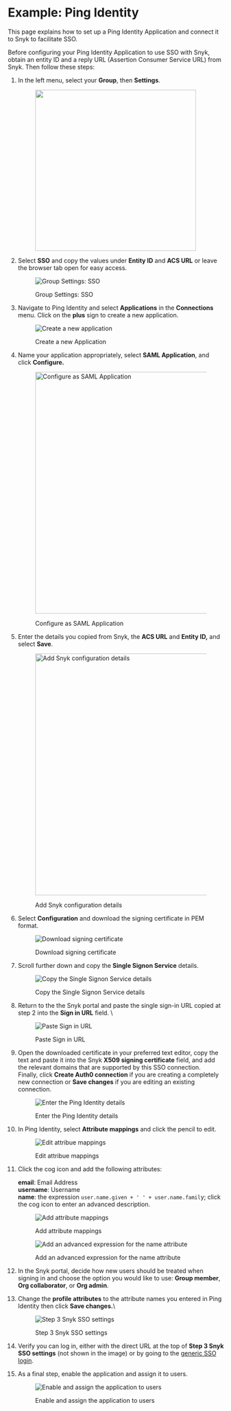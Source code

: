 # Example: Ping Identity

This page explains how to set up a Ping Identity Application and connect it to Snyk to facilitate SSO.

Before configuring your Ping Identity Application to use SSO with Snyk, obtain an entity ID and a reply URL (Assertion Consumer Service URL) from Snyk. Then follow these steps:

1.  In the left menu, select your **Group**, then **Settings**.

    <figure><img src="../../../.gitbook/assets/Screenshot 2023-09-05 at 10.54.23 AM.png" alt="" width="375"><figcaption></figcaption></figure>
2.  Select **SSO** and copy the values under **Entity ID** and **ACS URL** or leave the browser tab open for easy access.

    <figure><img src="../../../.gitbook/assets/2 (1) (1) (1) (1).png" alt="Group Settings: SSO"><figcaption><p>Group Settings: SSO</p></figcaption></figure>
3.  Navigate to Ping Identity and select **Applications** in the **Connections** menu. Click on the **plus** sign to create a new application.

    <figure><img src="../../../.gitbook/assets/1 (2) (1).png" alt="Create a new application"><figcaption><p>Create a new Application</p></figcaption></figure>
4.  Name your application appropriately, select **SAML Application**, and click **Configure.**

    <figure><img src="../../../.gitbook/assets/2 (1).png" alt="Configure as SAML Application" width="563"><figcaption><p>Configure as SAML Application</p></figcaption></figure>
5.  Enter the details you copied from Snyk, the **ACS URL** and **Entity ID,** and select **Save**.

    <figure><img src="../../../.gitbook/assets/3.png" alt="Add Snyk configuration details" width="563"><figcaption><p>Add Snyk configuration details</p></figcaption></figure>
6.  Select **Configuration** and download the signing certificate in PEM format.

    <figure><img src="../../../.gitbook/assets/4 (1) (1).png" alt="Download signing certificate"><figcaption><p>Download signing certificate</p></figcaption></figure>
7.  Scroll further down and copy the **Single Signon Service** details.

    <figure><img src="../../../.gitbook/assets/5 (2).png" alt="Copy the Single Signon Service details"><figcaption><p>Copy the Single Signon Service details</p></figcaption></figure>
8.  Return to the the Snyk portal and paste the single sign-in URL copied at step 2 into the **Sign in URL** field. \\

    <figure><img src="../../../.gitbook/assets/single-sign-on-URL-field.png" alt="Paste Sign in URL"><figcaption><p>Paste Sign in URL</p></figcaption></figure>
9.  Open the downloaded certificate in your preferred text editor, copy the text and paste it into the Snyk **X509 signing certificate** field, and add the relevant domains that are supported by this SSO connection.\
    Finally, click **Create Auth0 connection** if you are creating a completely new connection or **Save changes** if you are editing an existing connection.

    <figure><img src="../../../.gitbook/assets/Screenshot 2023-09-05 at 11.01.53 AM.png" alt="Enter the Ping Identity details"><figcaption><p>Enter the Ping Identity details</p></figcaption></figure>
10. In Ping Identity, select **Attribute mappings** and click the pencil to edit.

    <figure><img src="../../../.gitbook/assets/6 (3) (1).png" alt="Edit attribue mappings"><figcaption><p>Edit attribue mappings</p></figcaption></figure>
11. Click the cog icon and add the following attributes:

    **email**: Email Address\
    **username**: Username\
    **name**: the expression `user.name.given + ' ' + user.name.famil`y; click the cog icon to enter an advanced description.

    <figure><img src="../../../.gitbook/assets/7 (2) (1).png" alt="Add attribute mappings"><figcaption><p>Add attribute mappings</p></figcaption></figure>

    <figure><img src="../../../.gitbook/assets/8 (2) (1).png" alt="Add an advanced expression for the name attribute"><figcaption><p>Add an advanced expression for the name attribute</p></figcaption></figure>
12. In the Snyk portal, decide how new users should be treated when signing in and choose the option you would like to use: **Group member**, **Org collaborator**, or **Org admin**.
13. Change the **profile attributes** to the attribute names you entered in Ping Identity then click **Save changes.**\\

    <figure><img src="../../../.gitbook/assets/Screenshot 2023-09-05 at 11.07.37 AM.png" alt="Step 3 Snyk SSO settings"><figcaption><p>Step 3 Snyk SSO settings</p></figcaption></figure>
14. Verify you can log in, either with the direct URL at the top of **Step 3 Snyk SSO settings** (not shown in the image) or by going to the [generic SSO login](https://app.snyk.io/login/sso).
15. As a final step, enable the application and assign it to users.

    <figure><img src="../../../.gitbook/assets/10 (1) (1).png" alt="Enable and assign the application to users"><figcaption><p>Enable and assign the application to users</p></figcaption></figure>

